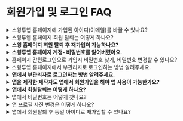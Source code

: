 # 회원가입 및 로그인 FAQ

<details>

<summary>스윙투앱 홈페이지에 가입된 아이디(이메일)를 바꿀 수 있나요?</summary>

기업 고객 중에서는 앱 담당자가 바뀌게 되면서 스윙에 가입된 아이디 변경을 요청하는 경우가 있습니다.

아이디 변경은 개인정보 계정과 연결되어 있기 때문에 사용자분께서 직접 바꿀 수 없습니다.

스윙투앱에 요청주시면 저희가 계정 변경 동의서를 보내드리고, 필요 서류를 받은 뒤 변경해드릴 수 있습니다.

비밀번호는 기존과 동일하며, 로그인 후 개인정보 변경에서 원하는 비밀번호로 다시 설정해주시면 됩니다.

</details>

<details>

<summary>스윙투앱 홈페이지 회원 탈퇴는 어떻게 하나요?</summary>

회원탈퇴는 **스윙 홈페이지 앱운영 페이지의 오른쪽 상단 프로필 선택 → 내정보 수정 →회원탈퇴 선택해주시면 됩니다.**&#x20;

<img src="../.gitbook/assets/회원탈퇴.png" alt="" data-size="original">

탈퇴하신 아이디는 복구가 불가능하며, 추후 같은 아이디로 재가입 할 수 없습니다.&#x20;

회원탈퇴시 제작한 앱, 컨텐츠가 모두 삭제되오니 신중하게 선택하시기 바랍니다.

</details>

<details>

<summary><strong>스윙 홈페이지 회원 탈퇴 후 재가입이 가능하나요?</strong></summary>

탈퇴하신 아이디는 복구가 불가능하며, 추후 같은 아이디로 재가입 할 수 없습니다.

</details>

<details>

<summary><strong>스윙투앱 홈페이지 계정- 비밀번호를 잃어버렸어요.</strong></summary>

스윙투 사이트 계정의 비밀번호를 잃어버렸다면!

**\[비밀번호 찾기]를 통해서 이메일로 임시 비밀번호를 찾아서 로그인 한 뒤, 내 정보 수정 \[새 비밀번호]를 변경해주시면 됩니다.**



1\) 홈페이지 접속 → 비밀번호 찾기 선택

<img src="https://wp.swing2app.co.kr/wp-content/uploads/2018/09/55.png" alt="" data-size="original">

2\)이메일주소 입력 후, 해당 이메일로 임시 비밀번호 발급받기

<img src="https://wp.swing2app.co.kr/wp-content/uploads/2018/09/%EB%B9%84%EB%B0%80%EB%B2%88%ED%98%B82.png" alt="" data-size="original">

&#x20;

3\)비밀번호는 다시 \[내 정보 수정]페이지- 로그인정보에서 변경해주시면 됩니다.

[https://www.swing2app.co.kr/view/myinfo\_login\_info](https://www.swing2app.co.kr/view/myinfo\_login\_info)

<img src="https://wp.swing2app.co.kr/wp-content/uploads/2018/09/%EB%B9%84%EB%B0%80%EB%B2%88%ED%98%B83.png" alt="" data-size="original">

</details>

<details>

<summary>홈페이지 간편로그인으로 가입시 비밀번호 찾기, 비밀번호 변경할 수 있나요?</summary>

스윙투앱 홈페이지 - 간편 로그인은 네이버, 구글에서 사용하는 계정으로 연동하여 로그인을 하게 됩니다.

따라서 비밀번호는 연결한 계정으로 확인해주셔야 합니다.

(구글 계정이라면 구글 지메일로 들어가서 사용중인 계정 확인해주세요)

스윙투앱에서는 계정만 연결하여 로그인한 것이기 때문에 비밀번호를 찾을 수 없으며, 비밀번호 변경도 불가합니다.

</details>

<details>

<summary>스윙투앱 홈페이지에서 부관리자로 로그인하는 방법 알려주세요.</summary>

스윙투앱 홈페이지에서 부관리자로 로그인할 때는 로그인 화면에서 \[부관리자]로 선택해서 로그인해주세요.

![](https://wp.swing2app.co.kr/wp-content/uploads/2018/09/%EB%B6%80%EA%B4%80%EB%A6%AC%EC%9E%90-%EB%A1%9C%EA%B7%B8%EC%9D%B8\_20.07.png)

1\)앱아이디: 관리자가 앱을 제작할 때 설정한 아이디를 입력합니다.

→ 앱 아이디는 관리자가 앱을 제작할 때 앱제작 - 1단계 기본정보에서 입력한 아이디를 말합니다.

2\)부관리자 아이디: 부관리자가 앱에서 회원가입한 아이디를 입력합니다.

3\)비밀번호: 부관리자가 앱 회원가입시 설정한 비밀번호를 입력합니다.

입력이 완료된 후 로그인 버튼을 눌러주시면 관리자 페이지로 이동합니다.

\*주의사항: 앱 제작이 완료되어야 부관리자 로그인이 가능합니다.

앱을 제작한 상태가 아닐 경우 앱 아이디가 인식이 되지 않아요, 따라서 앱을 제작해놓은 뒤 부관리자 로그인을 이용해주시기 바랍니다.&#x20;

&#x20;

앱을 관리하는 부관리자를 설정하는 방법은 해당 포스팅을 참고해주세요 ^^

☞[ \[부관리자 설정방법 포스팅 보러가기\]](http://wp.swing2app.co.kr/documentation/appmanage/pushmember/associate-administrator/)

</details>

<details>

<summary><strong>앱에서 부관리자로 로그인하는 방법 알려주세요.</strong></summary>

앱은 홈페이지와 달리 부관리자 전용 로그인 페이지가 있는 것이 아니구요.

**로그인 화면에서 부관리자로 지정된 사용자의  아이디, 비밀번호로 로그인을 하시면 됩니다.**

이미 사용자에서 관리자로 등급 변경이 되었기 때문에, **일반방법으로 로그인하시면 등급이 ‘관리자’ 로 변경된 것을 확인할 수 있습니다.**

![](https://wp.swing2app.co.kr/wp-content/uploads/2018/09/4.png)

앱 부관리자 설정하는 방법은 해당 포스팅을 참고해주세요 ^^

☞ [\[부관리자 설정방법 포스팅 보러가기\]](https://wp.swing2app.co.kr/documentation/appmanage/pushmember/associate-administrator/)

</details>

<details>

<summary><strong>앱을 제작한 제작자도 앱에서 회원가입을 해야 앱 사용이 가능한가요?</strong></summary>

네 앱을 제작한 관리자도 앱에서 회원가입을 하신 뒤, 앱 관리자로 설정하여 이용할 수 있습니다.

\*웹과 앱이 서로 연동되어 있지 않습니다.

앱을 설치하신 뒤 내가 만든 앱이라도 꼭 회원가입을 하고 앱을 이용해주세요.

</details>

<details>

<summary><strong>앱에서 회원탈퇴는 어떻게 하나요?</strong></summary>

앱 회원탈퇴는 \[설정]메뉴에서 가능합니다.

앱에서 로그인이 된 상태로 \[설정] 메뉴를 보시면, \[회원탈퇴]메뉴가 있습니다.

해당 메뉴를 선택하여 앱에서 회원탈퇴가 가능합니다.

<img src="https://wp.swing2app.co.kr/wp-content/uploads/2018/09/%EC%95%B1-%ED%9A%8C%EC%9B%90%ED%83%88%ED%87%B4.png" alt="" data-size="original">

회원 탈퇴는 앱에서 로그인이 되어 있어야 이용 가능합니다.

회원가입이 안된 경우는 회원탈퇴의 개념이 없습니다.&#x20;

</details>

<details>

<summary>앱에서 비밀번호는 어떻게 찾나요?</summary>

앱에서 비밀번호를 찾기 위해서는 아이디형태가 **‘이메일’**로 지정되어 있어야 합니다.

임시 비밀번호를 가입된 이메일로 보낼 수가 있어요.&#x20;

앱을 실행하고 로그인 화면 하단에 보시면, ‘비밀번호찾기’ 버튼이 있습니다.

해당 버튼을 선택하면 임시비밀번호를 가입한 이메일로 받을 수 있습니다.

따라서 일반아이디로 아이디를 설정한 경우는 비밀번호 찾기를 이용하실 수 없으니 꼭 확인하시고 '아이디형태-이메일'로 설정해주세요.

**☞** [**\[앱 비밀번호 찾기 상세 매뉴얼 보러가기\]**](http://wp.swing2app.co.kr/documentation/appoperation/app-password/)

</details>

<details>

<summary>앱 프로필 사진 변경은 어떻게 하나요?</summary>

**1.회원가입시 프로필 이미지 등록**

<img src="https://wp.swing2app.co.kr/wp-content/uploads/2022/07/%ED%94%84%EB%A1%9C%ED%95%84%EC%9D%B4%EB%AF%B8%EC%A7%80%EB%B3%80%EA%B2%BD5.png" alt="" data-size="original">

회원가입시에는 상단 프로필 이미지 \[등록하기] 버튼을 선택하여 원하는 이미지를 등록할 수 있어요.

&#x20;

**2.회원정보 수정: 가입 후 프로필 이미지를 변경**

<img src="https://wp.swing2app.co.kr/wp-content/uploads/2022/07/%ED%94%84%EB%A1%9C%ED%95%84%EC%9D%B4%EB%AF%B8%EC%A7%80-%EB%B3%80%EA%B2%BD.png" alt="" data-size="original">

회원가입 후 로그인된 상태에서 프로필 이미지를 변경하고자 할 때는

설정- 회원정보 수정 메뉴로 이동해주세요.

&#x20;

<img src="https://wp.swing2app.co.kr/wp-content/uploads/2022/07/%ED%94%84%EB%A1%9C%ED%95%84%EC%9D%B4%EB%AF%B8%EC%A7%80-%EB%B3%80%EA%B2%BD1.png" alt="" data-size="original">

회원정보수정 창에서 상단 프로필 이미지 \[등록하기] 버튼을 선택해서 프로필 이미지를 변경할 수 있습니다.&#x20;

이름(닉네임)도 해당 페이지에서 수정할 수 있습니다.

[**\[앱 프로필 사진 등록 및 변경방법 매뉴얼 보러가기\]**](https://wp.swing2app.co.kr/documentation/appoperation/appprofile-image/)

&#x20;

</details>

<details>

<summary>앱에서 회원탈퇴 후 동일 아이디로 재가입할 수 있나요?</summary>

가능 합니다.

다만 동일 아이디로 재가입을 위해서는 관리자가 웹 대시보드- 회원조회에서 해당 회원(탈퇴한 회원) 정보를 모두 삭제해주셔야 합니다.

[푸시&회원 → 회원조회 ](https://www.swing2app.co.kr/view/member\_list)→ 회원조회 목록에서 1)탈퇴한 해당 사용자를 선택해주시구요.

회원정보 창 “계정 탈퇴 및 삭제” 메뉴에서 2) 회원삭제 버튼을 선택합니다.

3\)”해당 아이디 및 모든 정보를 삭제합니다” 확인 버튼을 선택해주세요.

![](https://wp.swing2app.co.kr/wp-content/uploads/2022/07/%ED%9A%8C%EC%9B%90%EC%82%AD%EC%A0%9C3.png)

\*탈퇴한 사용자라도 앱 데이터에 정보가 남아 있기 때문에 동일 아이디로 가입이 되지 않게 되요.

따라서 동일 아이디로 재가입이 필요하다면, 회원 삭제를 통해서 회원 아이디 및 모든 정보를 앱에서 삭제해주셔야 합니다.

[**\[앱 회원 탈퇴 후 동일 아이디 재가입 방법 매뉴얼 보러가기\]**](https://wp.swing2app.co.kr/documentation/appoperation/sameid-rejoin/)

</details>

